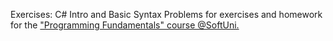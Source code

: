 Exercises: C# Intro and Basic Syntax Problems for exercises and homework for the <a href="https://softuni.bg/trainings/1786/programming-fundamentals-january-2018#lesson-7621" target="_blank" >"Programming Fundamentals" course @SoftUni.
</a>

